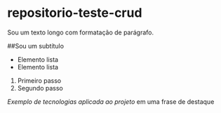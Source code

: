 # repositorio-teste-crud

Sou um texto longo com formatação de parágrafo.

##Sou um subtítulo

- Elemento lista
- Elemento lista

1. Primeiro passo
2. Segundo passo

*Exemplo de tecnologias aplicada ao projeto* em uma frase de destaque